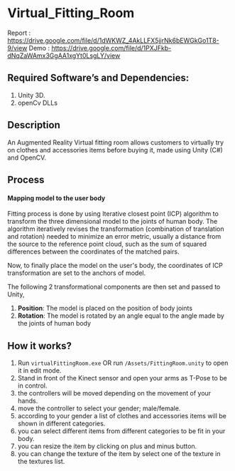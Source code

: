 # Virtual_Fitting_Room

Report : https://drive.google.com/file/d/1dWKWZ_4AkLLFX5jjrNk6bEWGkGo1T8-9/view
Demo : https://drive.google.com/file/d/1PXJFkb-dNqZaWAmx3GgAA1xgYt0LsgLY/view

## Required Software’s and Dependencies:

1. Unity 3D.
2. openCv DLLs
## Description
An Augmented Reality Virtual fitting room allows customers to virtually try on clothes and accessories items before buying it,
made using Unity (C#) and OpenCV.

## Process 

#### Mapping model to the user body

Fitting process is done by using Iterative closest point (ICP) algorithm to transform the three dimensional model to the joints of human body.
The algorithm iteratively revises the transformation (combination of translation and rotation) needed to minimize an error metric, usually a distance from the source to the reference point cloud, such as the sum of squared differences between the coordinates of the matched pairs.

Now, to finally place the model on the user's body, the coordinates of ICP transformation are set to the anchors of model.

The following 2 transformational components are then set and passed to Unity,
1. **Position**: The model is placed on the position of body joints
2. **Rotation**: The model is rotated by an angle equal to the angle made by the joints of human body

## How it works?

1. Run ```virtualFittingRoom.exe```  OR run ```/Assets/FittingRoom.unity``` to open it in edit mode.
1. Stand in front of the Kinect sensor and open your arms as T-Pose to be in control.
1. the controllers will be moved depending on the movement of your hands.
1. move the controller to select your gender; male/female.
1. according to your gender a list of clothes and accessories items will be shown in different categories.
1. you can select different items from different categories to be fit in your body.
1. you can resize the item by clicking on plus and minus button.
1. you can change the texture of the item by select one of the texture in the textures list.
